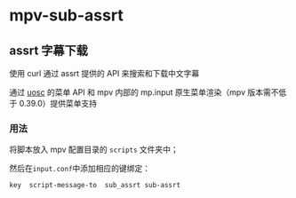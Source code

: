 # mpv-sub-assrt

## assrt  字幕下载

使用 curl 通过 assrt 提供的 API 来搜索和下载中文字幕

通过 [uosc](https://github.com/tomasklaen/uosc) 的菜单 API 和 mpv 内部的 mp.input 原生菜单渲染（mpv 版本需不低于 0.39.0）提供菜单支持

### 用法

将脚本放入 mpv 配置目录的 `scripts` 文件夹中；

然后在`input.conf`中添加相应的键绑定：

```
key  script-message-to  sub_assrt sub-assrt
```



